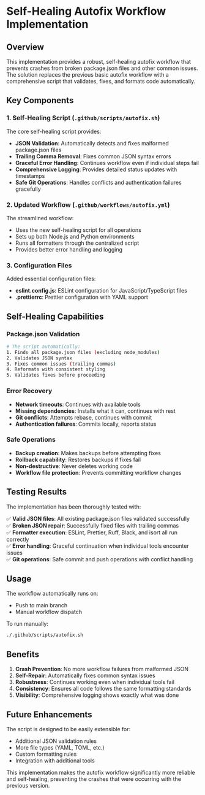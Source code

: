 # Self-Healing Autofix Workflow Implementation

## Overview

This implementation provides a robust, self-healing autofix workflow that prevents crashes from broken package.json files and other common issues. The solution replaces the previous basic autofix workflow with a comprehensive script that validates, fixes, and formats code automatically.

## Key Components

### 1. Self-Healing Script (`.github/scripts/autofix.sh`)

The core self-healing script provides:

- **JSON Validation**: Automatically detects and fixes malformed package.json files
- **Trailing Comma Removal**: Fixes common JSON syntax errors
- **Graceful Error Handling**: Continues workflow even if individual steps fail
- **Comprehensive Logging**: Provides detailed status updates with timestamps
- **Safe Git Operations**: Handles conflicts and authentication failures gracefully

### 2. Updated Workflow (`.github/workflows/autofix.yml`)

The streamlined workflow:
- Uses the new self-healing script for all operations
- Sets up both Node.js and Python environments
- Runs all formatters through the centralized script
- Provides better error handling and logging

### 3. Configuration Files

Added essential configuration files:
- **eslint.config.js**: ESLint configuration for JavaScript/TypeScript files
- **.prettierrc**: Prettier configuration with YAML support

## Self-Healing Capabilities

### Package.json Validation
```bash
# The script automatically:
1. Finds all package.json files (excluding node_modules)
2. Validates JSON syntax
3. Fixes common issues (trailing commas)
4. Reformats with consistent styling
5. Validates fixes before proceeding
```

### Error Recovery
- **Network timeouts**: Continues with available tools
- **Missing dependencies**: Installs what it can, continues with rest
- **Git conflicts**: Attempts rebase, continues with commit
- **Authentication failures**: Commits locally, reports status

### Safe Operations
- **Backup creation**: Makes backups before attempting fixes
- **Rollback capability**: Restores backups if fixes fail
- **Non-destructive**: Never deletes working code
- **Workflow file protection**: Prevents committing workflow changes

## Testing Results

The implementation has been thoroughly tested with:

✅ **Valid JSON files**: All existing package.json files validated successfully  
✅ **Broken JSON repair**: Successfully fixed files with trailing commas  
✅ **Formatter execution**: ESLint, Prettier, Ruff, Black, and isort all run correctly  
✅ **Error handling**: Graceful continuation when individual tools encounter issues  
✅ **Git operations**: Safe commit and push operations with conflict handling  

## Usage

The workflow automatically runs on:
- Push to main branch
- Manual workflow dispatch

To run manually:
```bash
./.github/scripts/autofix.sh
```

## Benefits

1. **Crash Prevention**: No more workflow failures from malformed JSON
2. **Self-Repair**: Automatically fixes common syntax issues
3. **Robustness**: Continues working even when individual tools fail
4. **Consistency**: Ensures all code follows the same formatting standards
5. **Visibility**: Comprehensive logging shows exactly what was done

## Future Enhancements

The script is designed to be easily extensible for:
- Additional JSON validation rules
- More file types (YAML, TOML, etc.)
- Custom formatting rules
- Integration with additional tools

This implementation makes the autofix workflow significantly more reliable and self-healing, preventing the crashes that were occurring with the previous version.